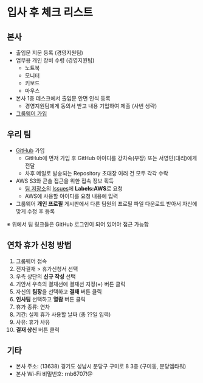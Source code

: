 # 입사 후 체크 리스트

## 본사
- 출입문 지문 등록 (경영지원팀)
- 업무용 개인 장비 수령 (경영지원팀)
  - 노트북
  - 모니터
  - 키보드
  - 마우스
- 본사 1층 데스크에서 출입문 안면 인식 등록
  - 경영지원팀에게 동의서 받고 내용 기입하여 제출 (사번 생략)
- [그룹웨어 가입](groupware.md)

## 우리 팀
- [GitHub](https://github.com) 가입
  - GitHub에 먼저 가입 후 GitHub 아이디를 강차숙(부장) 또는 서영민(대리)에게 전달
  - 차후 메일로 발송되는 Repository 초대장 여러 건 모두 각각 수락
- AWS S3와 콘솔 접근을 위한 접속 정보 획득
  - [팀 저장소](https://github.com/rnb-rpa/Team)의 [Issues](https://github.com/rnb-rpa/Team/issues/new)에 **Labels:AWS**로 요청
  - AWS에 사용할 아이디를 요청 내용에 입력
- 그룹웨어 **개인 프로필** 게시판에서 다른 팀원의 프로필 파일 다운로드 받아서 자신에 맞게 수정 후 등록

※ 위에서 팀 링크들은 GitHub 로그인이 되어 있어야 접근 가능함

## 연차 휴가 신청 방법
1. 그룹웨어 접속
1. 전자결재 > 휴가신청서 선택
1. 우측 상단의 **신규 작성** 선택
1. 기안서 우측의 결재선에 결재선 지정(+) 버튼 클릭
  1. 자신의 **팀장**을 선택하고 **결재** 버튼 클릭
  1. **인사팀** 선택하고 **열람** 버튼 클릭
1. 휴가 종류: 연차
1. 기간: 실제 휴가 사용할 날짜 (총 ??일 입력)
1. 사유: 휴가 사유
1. **결재 상신** 버튼 클릭

## 기타
* 본사 주소: (13638) 경기도 성남시 분당구 구미로 8 3층 (구미동, 분당엠타워)
* 본사 Wi-Fi 비밀번호: rnb6707!@
